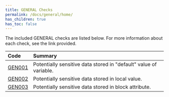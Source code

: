 ```yaml
---
title: GENERAL Checks
permalink: /docs/general/home/
has_children: true
has_toc: false
---
```


The included GENERAL checks are listed below. For more information about each check, see the link provided.

| Code  | Summary |
|:-------|:-------------|
|[GEN001](/docs/general/GEN001)|Potentially sensitive data stored in "default" value of variable.|
|[GEN002](/docs/general/GEN002)|Potentially sensitive data stored in local value.|
|[GEN003](/docs/general/GEN003)|Potentially sensitive data stored in block attribute.|

